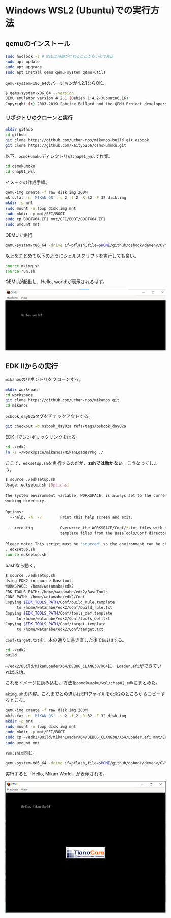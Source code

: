 # Windows WSL2 (Ubuntu)での実行方法

## qemuのインストール

```sh
sudo hwclock -s # WSLは時間がずれることが多いので修正
sudo apt update
sudo apt upgrade
sudo apt install qemu qemu-system qemu-utils
```

`qemu-system-x86_64`のバージョンが4.2.1ならOK。

```sh
$ qemu-system-x86_64 --version
QEMU emulator version 4.2.1 (Debian 1:4.2-3ubuntu6.16)
Copyright (c) 2003-2019 Fabrice Bellard and the QEMU Project developers
```

### リポジトリのクローンと実行

```sh
mkdir github
cd github
git clone https://github.com/uchan-nos/mikanos-build.git osbook
git clone https://github.com/kaityo256/osmokumoku.git
```

以下、`osmokumoku`ディレクトリの`chap01_wsl`で作業。

```sh
cd osmokumoku
cd chap01_wsl
```

イメージの作成手順。

```sh
qemu-img create -f raw disk.img 200M
mkfs.fat -n 'MIKAN OS' -s 2 -f 2 -R 32 -F 32 disk.img
mkdir -p mnt
sudo mount -o loop disk.img mnt
sudo mkdir -p mnt/EFI/BOOT
sudo cp BOOTX64.EFI mnt/EFI/BOOT/BOOTX64.EFI
sudo umount mnt
```

QEMUで実行

```sh
qemu-system-x86_64 -drive if=pflash,file=$HOME/github/osbook/devenv/OVMF_CODE.fd -drive if=pflash,file=$HOME/github/osbook/devenv/OVMF_VARS.fd -hda disk.img
```

以上をまとめて以下のようにシェルスクリプトを実行しても良い。

```sh
source mkimg.sh
source run.sh
```

QEMUが起動し、Hello, world!が表示されるはず。

![fig](fig/hello_world.png)

## EDK IIからの実行

`mikanos`のリポジトリをクローンする。

```sh
mkdir workspace
cd workspace
git clone https://github.com/uchan-nos/mikanos.git
cd mikanos
```

`osbook_day02a`タグをチェックアウトする。

```sh
git checkout -b osbook_day02a refs/tags/osbook_day02a
```

EDK IIでシンボリックリンクをはる。

```sh
cd ~/edk2
ln -s ~/workspace/mikanos/MikanLoaderPkg ./
```

ここで、`edksetup.sh`を実行するのだが、**zshでは動かない**。こうなってしまう。

```sh
$ source ./edksetup.sh
Usage: edksetup.sh [Options]

The system environment variable, WORKSPACE, is always set to the current
working directory.

Options:
  --help, -h, -?        Print this help screen and exit.

  --reconfig            Overwrite the WORKSPACE/Conf/*.txt files with the
                        template files from the BaseTools/Conf directory.

Please note: This script must be 'sourced' so the environment can be changed.
. edksetup.sh
source edksetup.sh
```

bashなら動く。

```sh
$ source ./edksetup.sh
Using EDK2 in-source Basetools
WORKSPACE: /home/watanabe/edk2
EDK_TOOLS_PATH: /home/watanabe/edk2/BaseTools
CONF_PATH: /home/watanabe/edk2/Conf
Copying $EDK_TOOLS_PATH/Conf/build_rule.template
     to /home/watanabe/edk2/Conf/build_rule.txt
Copying $EDK_TOOLS_PATH/Conf/tools_def.template
     to /home/watanabe/edk2/Conf/tools_def.txt
Copying $EDK_TOOLS_PATH/Conf/target.template
     to /home/watanabe/edk2/Conf/target.txt
```

`Conf/target.txt`を、本の通りに書き直した後で`build`する。

```sh
cd ~/edk2
build
```

`~/edk2/Build/MikanLoaderX64/DEBUG_CLANG38/X64`に、`Loader.efi`ができていれば成功。

これをイメージに読み込む。方法を`osmokumoku/wsl/chap02_edk`にまとめた。

`mkimg.sh`の内容。これまでとの違いはEFIファイルをedk2のところからコピーするところ。

```sh
qemu-img create -f raw disk.img 200M
mkfs.fat -n 'MIKAN OS' -s 2 -f 2 -R 32 -F 32 disk.img
mkdir -p mnt
sudo mount -o loop disk.img mnt
sudo mkdir -p mnt/EFI/BOOT
sudo cp ~/edk2/Build/MikanLoaderX64/DEBUG_CLANG38/X64/Loader.efi mnt/EFI/BOOT/BOOTX64.EFI
sudo umount mnt
```

`run.sh`は同じ。

```sh
qemu-system-x86_64 -drive if=pflash,file=$HOME/github/osbook/devenv/OVMF_CODE.fd -drive if=pflash,file=$HOME/github/osbook/devenv/OVMF_VARS.fd -hda disk.img
```

実行すると「Hello, Mikan World」が表示される。

![Hello, Mikan World"](fig/hello_mikan.png)